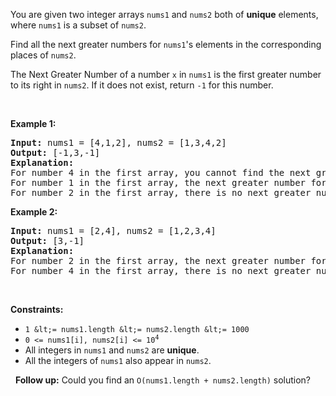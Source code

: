 You are given two integer arrays `` nums1 `` and `` nums2 `` both of __unique__ elements, where `` nums1 `` is a subset of `` nums2 ``.

Find all the next greater numbers for `` nums1 ``'s elements in the corresponding places of `` nums2 ``.

The Next Greater Number of a number `` x `` in `` nums1 `` is the first greater number to its right in `` nums2 ``. If it does not exist, return `` -1 `` for this number.

&nbsp;

__Example 1:__

<pre>
<strong>Input:</strong> nums1 = [4,1,2], nums2 = [1,3,4,2]
<strong>Output:</strong> [-1,3,-1]
<strong>Explanation:
</strong>For number 4 in the first array, you cannot find the next greater number for it in the second array, so output -1.
For number 1 in the first array, the next greater number for it in the second array is 3.
For number 2 in the first array, there is no next greater number for it in the second array, so output -1.</pre>

__Example 2:__

<pre>
<strong>Input:</strong> nums1 = [2,4], nums2 = [1,2,3,4]
<strong>Output:</strong> [3,-1]
<strong>Explanation:</strong>
For number 2 in the first array, the next greater number for it in the second array is 3.
For number 4 in the first array, there is no next greater number for it in the second array, so output -1.</pre>

&nbsp;

__Constraints:__

*   `` 1 &lt;= nums1.length &lt;= nums2.length &lt;= 1000 ``
*   <code>0 &lt;= nums1[i], nums2[i] &lt;= 10<sup>4</sup></code>
*   All integers in `` nums1 `` and `` nums2 `` are __unique__.
*   All the integers of `` nums1 `` also appear in `` nums2 ``.

&nbsp;
__Follow up:__ Could you find an `` O(nums1.length + nums2.length) `` solution?